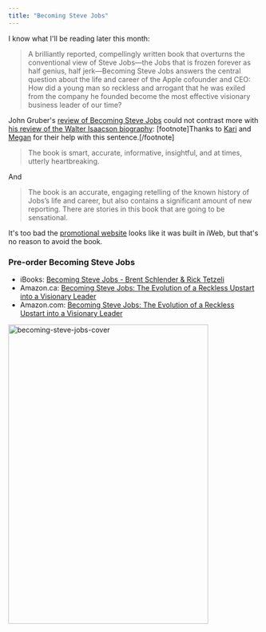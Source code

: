```yaml
---
title: "Becoming Steve Jobs"
---
```

<p>I know what I'll be reading later this month:</p>
<blockquote><p>
  A brilliantly reported, compellingly written book that overturns the conventional view of Steve Jobs—the Jobs that is frozen forever as half genius, half jerk—Becoming Steve Jobs answers the central question about the life and career of the Apple cofounder and CEO: How did a young man so reckless and arrogant that he was exiled from the company he founded become the most effective visionary business leader of our time?
</p></blockquote>
<p>John Gruber's <a href="https://daringfireball.net/linked/2015/03/02/becoming-steve-jobs">review of Becoming Steve Jobs</a> could not contrast more with <a href="https://daringfireball.net/2012/02/walter_isaacson_steve_jobs">his review of the Walter Isaacson biography</a>: [footnote]Thanks to <a href="https://twitter.com/kayayarai" target="_blank">Kari</a> and <A href="https://twitter.com/mccheesen" target="_blank">Megan</a> for their help with this sentence.[/footnote]</p>
<blockquote><p>
  The book is smart, accurate, informative, insightful, and at times, utterly heartbreaking.
</p></blockquote>
<p>And</p>
<blockquote><p>
  The book is an accurate, engaging retelling of the known history of Jobs’s life and career, but also contains a significant amount of new reporting. There are stories in this book that are going to be sensational.
</p></blockquote>
<p>It's too bad the <a href="https://becomingstevejobs.com">promotional website</a> looks like it was built in iWeb, but that's no reason to avoid the book.</p>
<h3>Pre-order Becoming Steve Jobs</h3>
<ul>
<li>iBooks: <a href="https://itunes.apple.com/ca/book/becoming-steve-jobs/id916515723?mt=11&uo=4&at=10l4Ki" target="itunes_store">Becoming Steve Jobs - Brent Schlender &amp; Rick Tetzeli</a></li>
<li>Amazon.ca: <a href="https://www.amazon.ca/gp/product/B00NDTU9VA/ref=as_li_ss_tl?ie=UTF8&camp=15121&creative=390961&creativeASIN=B00NDTU9VA&linkCode=as2&tag=farawsoclos0a-20">Becoming Steve Jobs: The Evolution of a Reckless Upstart into a Visionary Leader</a><img src="https://ir-ca.amazon-adsystem.com/e/ir?t=farawsoclos0a-20&l=as2&o=15&a=B00NDTU9VA" width="1" height="1" border="0" alt="" style="border:none !important; margin:0px !important;" /></li>
<li>Amazon.com: <a href="https://www.amazon.com/gp/product/0385347405/ref=as_li_tl?ie=UTF8&camp=1789&creative=390957&creativeASIN=0385347405&linkCode=as2&tag=farawsoclose-20&linkId=CEY3X7BE3NYXHJ3Q">Becoming Steve Jobs: The Evolution of a Reckless Upstart into a Visionary Leader</a><img src="https://ir-na.amazon-adsystem.com/e/ir?t=farawsoclose-20&l=as2&o=1&a=0385347405" width="1" height="1" border="0" alt="" style="border:none !important; margin:0px !important;" /></li>
</ul>
<p><img src="https://chrisenns.com/wp-content/uploads/2015/03/becoming-steve-jobs-cover-400x600.jpg" alt="becoming-steve-jobs-cover" width="400" height="600" class="aligncenter size-large wp-image-22240" /></p>
